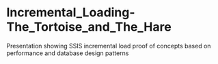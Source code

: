 # Incremental_Loading-The_Tortoise_and_The_Hare
Presentation showing SSIS incremental load proof of concepts based on performance and database design patterns 

